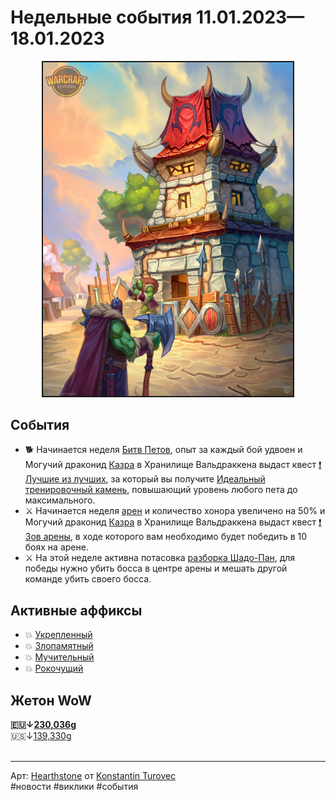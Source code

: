 <h1>Недельные события 11.01.2023—18.01.2023</h1>

<p align="center">
<img src="https://github.com/MagicalCow/TrinkIT-News/blob/main/Assets/Weeklies/Weekly-2302-01.jpg?raw=true" width="400" border="2" />
</p>

<h2>События</h2>
<ul>
  <li>🐕 Начинается неделя <a href="https://www.wowhead.com/ru/event=565">Битв Петов</a>, опыт за каждый бой удвоен и Могучий драконид <a href="https://www.wowhead.com/ru/npc=199526/">Казра</a> в Хранилище Вальдраккена выдаст квест <a href="https://www.wowhead.com/ru/quest=39042/">❗ Лучшие из лучших</a>, за который вы получите <a href="https://www.wowhead.com/ru/item=122457/">Идеальный тренировочный камень</a>, повышающий уровень любого пета до максимального.</li>
  <li>⚔️ Начинается неделя <a href="https://www.wowhead.com/ru/event=561/">арен</a> и количество хонора увеличено на 50% и Могучий драконид <a href="https://www.wowhead.com/ru/npc=199526/">Казра</a> в Хранилище Вальдраккена выдаст квест <a href="https://www.wowhead.com/ru/quest=39041/">❗ Зов арены</a>, в ходе которого вам необходимо будет победить в 10 боях на арене.</li>
  <li>⚔️ На этой неделе активна потасовка <a href="https://www.wowhead.com/ru/event=1233">разборка Шадо-Пан</a>, для победы нужно убить босса в центре арены и мешать другой команде убить своего босса.</li>
</ul>

<h2>Активные аффиксы</h2>
<ul>
	<li>💥 <a href="https://ru.wowhead.com/affix=10">Укрепленный<a></li>
	<li>💥 <a href="https://ru.wowhead.com/affix=123">Злопамятный<a></li>
	<li>💥 <a href="https://ru.wowhead.com/affix=12">Мучительный<a></li>
	<li>💥 <a href="https://ru.wowhead.com/affix=132">Рокочущий<a></li>
</ul>



<h2>Жетон WoW</h2>
<!-- ↓↑ -->
  <b>🇪🇺↓<a href="https://wowtokenprices.com/EU">230,036g</a></b><br>
  🇺🇸↓<a href="https://wowtokenprices.com/US">139,330g</a><br>
<br>
<hr>
Арт: <a href="https://www.artstation.com/artwork/Zeyd81">Hearthstone</a> от <a href="https://www.artstation.com/kaasturovec">Konstantin Turovec</a><br>
#новости #виклики #события